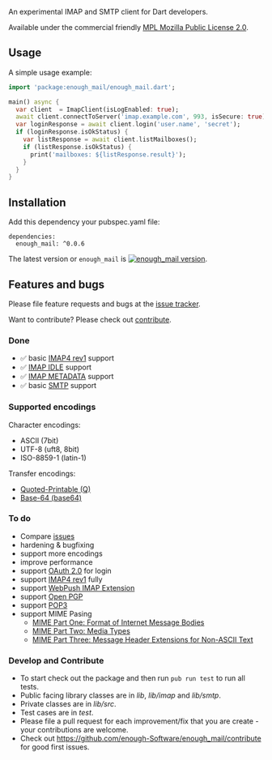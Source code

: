 An experimental IMAP and SMTP client for Dart developers.

Available under the commercial friendly 
[MPL Mozilla Public License 2.0](https://www.mozilla.org/en-US/MPL/).

## Usage

A simple usage example:

```dart
import 'package:enough_mail/enough_mail.dart';

main() async {
  var client  = ImapClient(isLogEnabled: true);
  await client.connectToServer('imap.example.com', 993, isSecure: true);
  var loginResponse = await client.login('user.name', 'secret');
  if (loginResponse.isOkStatus) {
    var listResponse = await client.listMailboxes();
    if (listResponse.isOkStatus) {
      print('mailboxes: ${listResponse.result}');
    }
  }
}
```

## Installation
Add this dependency your pubspec.yaml file:

```
dependencies:
  enough_mail: ^0.0.6
```
The latest version or `enough_mail` is [![enough_mail version](https://img.shields.io/pub/v/enough_mail.svg)](https://pub.dartlang.org/packages/enough_mail).


## Features and bugs

Please file feature requests and bugs at the [issue tracker][tracker].

Want to contribute? Please check out [contribute](https://github.com/Enough-Software/enough_mail/contribute).

[tracker]: https://github.com/Enough-Software/enough_mail/issues

### Done
* ✅ basic [IMAP4 rev1](https://tools.ietf.org/html/rfc3501) support 
* ✅ [IMAP IDLE](https://tools.ietf.org/html/rfc2177) support
* ✅ [IMAP METADATA](https://tools.ietf.org/html/rfc5464) support
* ✅ basic [SMTP](https://tools.ietf.org/html/rfc5321) support

### Supported encodings
Character encodings:
* ASCII (7bit)
* UTF-8 (uft8, 8bit)
* ISO-8859-1 (latin-1)

Transfer encodings:
* [Quoted-Printable (Q)](https://tools.ietf.org/html/rfc2045#section-6.7)
* [Base-64 (base64)](https://tools.ietf.org/html/rfc2045#section-6.8)

### To do
* Compare [issues](https://github.com/Enough-Software/enough_mail/issues)
* hardening & bugfixing
* support more encodings
* improve performance
* support [OAuth 2.0](https://tools.ietf.org/html/rfc6749) for login
* support [IMAP4 rev1](https://tools.ietf.org/html/rfc3501) fully
* support [WebPush IMAP Extension](https://github.com/coi-dev/coi-specs/blob/master/webpush-spec.md)
* support [Open PGP](https://tools.ietf.org/html/rfc4880)
* support [POP3](https://tools.ietf.org/html/rfc1939)
* support MIME Pasing
  * [MIME Part One: Format of Internet Message Bodies](https://tools.ietf.org/html/rfc2045)
  * [MIME Part Two: Media Types](https://tools.ietf.org/html/rfc2046)
  * [MIME Part Three: Message Header Extensions for Non-ASCII Text](https://tools.ietf.org/html/rfc2047)

### Develop and Contribute
* To start check out the package and then run `pub run test` to run all tests.
* Public facing library classes are in *lib*, *lib/imap* and *lib/smtp*. 
* Private classes are in *lib/src*.
* Test cases are in *test*.
* Please file a pull request for each improvement/fix that you are create - your contributions are welcome.
* Check out https://github.com/enough-Software/enough_mail/contribute for good first issues.